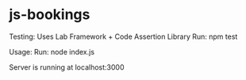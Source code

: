 # js-bookings

Testing: Uses Lab Framework + Code Assertion Library
Run: npm test

Usage:
Run: node index.js

Server is running at localhost:3000